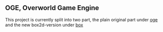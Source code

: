 OGE, Overworld Game Engine
-

This project is currently split into two part, the plain original part under [oge](oge/tree/master/oge) and the new box2d-version under [box](oge/tree/master/box)
